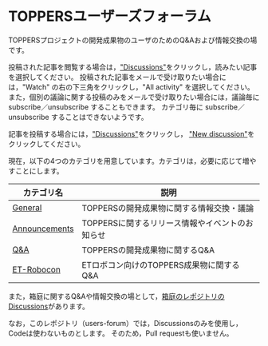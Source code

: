# TOPPERSユーザーズフォーラム
TOPPERSプロジェクトの開発成果物のユーザのためのQ&amp;Aおよび情報交換の場です。

投稿された記事を閲覧する場合は，["Discussions"](https://github.com/toppers/users/discussions)をクリックし，読みたい記事を選択してください。
投稿された記事をメールで受け取りたい場合には，"Watch" の右の下三角をクリックし，"All activity" を選択してください。
また，個別の議論に関する投稿のみをメールで受け取りたい場合には，議論毎に subscribe／unsubscribe することもできます。
カテゴリ毎に subscribe／unsubscribe することはできないようです。

記事を投稿する場合には，["Discussions"](https://github.com/toppers/users/discussions)をクリックし，
["New discussion"](https://github.com/toppers/users/discussions/new)をクリックしてください。

現在，以下の4つのカテゴリを用意しています。カテゴリは，必要に応じて増やすことにします。

カテゴリ名 | 説明
-------- | -------------
[General](https://github.com/toppers/users/discussions/categories/general) | TOPPERSの開発成果物に関する情報交換・議論 
[Announcements](https://github.com/toppers/users/discussions/categories/announcements) | TOPPERSに関するリリース情報やイベントのお知らせ
[Q&A](https://github.com/toppers/users/discussions/categories/q-a) |  TOPPERSの開発成果物に関するQ&A
[ET-Robocon](https://github.com/toppers/users/discussions/categories/et-robocon) | ETロボコン向けのTOPPERS成果物に関するQ&A 

また，箱庭に関するQ&amp;Aや情報交換の場として，[箱庭のレポジトリのDiscussions](https://github.com/toppers/hakoniwa/discussions)があります。

なお，このレポジトリ（users-forum）では，Discussionsのみを使用し，Codeは使わないものとします。
そのため，Pull requestも使いません。
